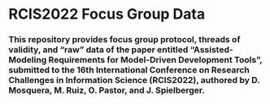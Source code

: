 # RCIS2022 Focus Group Data

### This repository provides focus group protocol, threads of validity, and “raw” data of the paper entitled “Assisted-Modeling Requirements for Model-Driven Development Tools”, submitted to the 16th International Conference on Research Challenges in Information Science (RCIS2022), authored by D. Mosquera, M. Ruiz, O. Pastor, and J. Spielberger.

